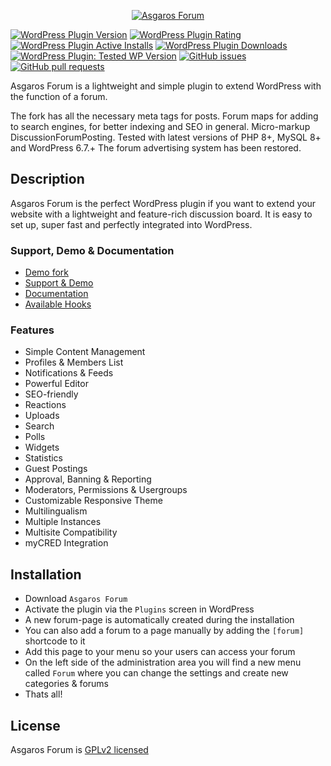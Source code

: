 <p align="center"><a href="https://asgaros.com" target="_blank" rel="noopener noreferrer"><img src="admin/images/logo.png" alt="Asgaros Forum"></a></p>

[![WordPress Plugin Version](https://img.shields.io/wordpress/plugin/v/asgaros-forum)](https://wordpress.org/plugins/asgaros-forum/)
[![WordPress Plugin Rating](https://img.shields.io/wordpress/plugin/rating/asgaros-forum)](https://wordpress.org/plugins/asgaros-forum/)
[![WordPress Plugin Active Installs](https://img.shields.io/wordpress/plugin/installs/asgaros-forum)](https://wordpress.org/plugins/asgaros-forum/)
[![WordPress Plugin Downloads](https://img.shields.io/wordpress/plugin/dy/asgaros-forum)](https://wordpress.org/plugins/asgaros-forum/)
[![WordPress Plugin: Tested WP Version](https://img.shields.io/wordpress/plugin/tested/asgaros-forum)](https://wordpress.org/plugins/asgaros-forum/)
[![GitHub issues](https://img.shields.io/github/issues-raw/Asgaros/asgaros-forum)](https://github.com/Asgaros/asgaros-forum/issues)
[![GitHub pull requests](https://img.shields.io/github/issues-pr-raw/Asgaros/asgaros-forum)](https://github.com/Asgaros/asgaros-forum/pulls)

Asgaros Forum is a lightweight and simple plugin to extend WordPress with the function of a forum.

The fork has all the necessary meta tags for posts. Forum maps for adding to search engines, for better indexing and SEO in general. Micro-markup DiscussionForumPosting. Tested with latest versions of PHP 8+, MySQL 8+ and WordPress 6.7.+ The forum advertising system has been restored.

## Description
Asgaros Forum is the perfect WordPress plugin if you want to extend your website with a lightweight and feature-rich discussion board. It is easy to set up, super fast and perfectly integrated into WordPress.

### Support, Demo & Documentation
* [Demo fork](https://worldwebinfo.ru/journal)
* [Support & Demo](https://asgaros.com/support/)
* [Documentation](https://asgaros.com/docs/)
* [Available Hooks](hooks.md)

### Features
* Simple Content Management
* Profiles & Members List
* Notifications & Feeds
* Powerful Editor
* SEO-friendly
* Reactions
* Uploads
* Search
* Polls
* Widgets
* Statistics
* Guest Postings
* Approval, Banning & Reporting
* Moderators, Permissions & Usergroups
* Customizable Responsive Theme
* Multilingualism
* Multiple Instances
* Multisite Compatibility
* myCRED Integration

## Installation
* Download `Asgaros Forum`
* Activate the plugin via the `Plugins` screen in WordPress
* A new forum-page is automatically created during the installation
* You can also add a forum to a page manually by adding the `[forum]` shortcode to it
* Add this page to your menu so your users can access your forum
* On the left side of the administration area you will find a new menu called `Forum` where you can change the settings and create new categories & forums
* Thats all!

## License
Asgaros Forum is [GPLv2 licensed](LICENSE)

